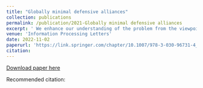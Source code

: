 ```yaml
---
title: "Globally minimal defensive alliances"
collection: publications
permalink: /publication/2021-Globally minimal defensive alliances
excerpt: ' We enhance our understanding of the problem from the viewpoint of parameterized complexity by showing that the Globally Minimal Defensive Alliance problem is W[1]-hard when parameterized by the treewidth of the graph. We also present a polynomial-time algorithm when the input graph happens to be a tree.'
venue: 'Information Processing Letters'
date: 2022-11-02
paperurl: 'https://link.springer.com/chapter/10.1007/978-3-030-96731-4_19'
citation: 
---
```


[Download paper here](https://www.sciencedirect.com/science/article/abs/pii/S0020019022000102)

Recommended citation: 

